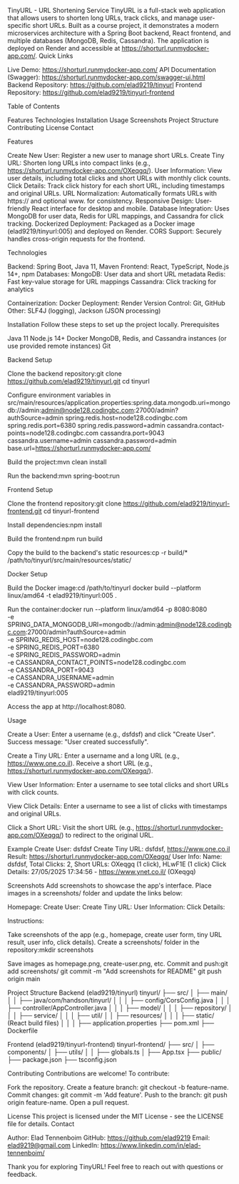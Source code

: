 TinyURL - URL Shortening Service
TinyURL is a full-stack web application that allows users to shorten long URLs, track clicks, and manage user-specific short URLs. Built as a course project, it demonstrates a modern microservices architecture with a Spring Boot backend, React frontend, and multiple databases (MongoDB, Redis, Cassandra). The application is deployed on Render and accessible at https://shorturl.runmydocker-app.com/.
Quick Links

Live Demo: https://shorturl.runmydocker-app.com/
API Documentation (Swagger): https://shorturl.runmydocker-app.com/swagger-ui.html
Backend Repository: https://github.com/elad9219/tinyurl
Frontend Repository: https://github.com/elad9219/tinyurl-frontend

Table of Contents

Features
Technologies
Installation
Usage
Screenshots
Project Structure
Contributing
License
Contact

Features

Create New User: Register a new user to manage short URLs.
Create Tiny URL: Shorten long URLs into compact links (e.g., https://shorturl.runmydocker-app.com/OXeqgq/).
User Information: View user details, including total clicks and short URLs with monthly click counts.
Click Details: Track click history for each short URL, including timestamps and original URLs.
URL Normalization: Automatically formats URLs with https:// and optional www. for consistency.
Responsive Design: User-friendly React interface for desktop and mobile.
Database Integration: Uses MongoDB for user data, Redis for URL mappings, and Cassandra for click tracking.
Dockerized Deployment: Packaged as a Docker image (elad9219/tinyurl:005) and deployed on Render.
CORS Support: Securely handles cross-origin requests for the frontend.

Technologies

Backend: Spring Boot, Java 11, Maven
Frontend: React, TypeScript, Node.js 14+, npm
Databases:
MongoDB: User data and short URL metadata
Redis: Fast key-value storage for URL mappings
Cassandra: Click tracking for analytics


Containerization: Docker
Deployment: Render
Version Control: Git, GitHub
Other: SLF4J (logging), Jackson (JSON processing)

Installation
Follow these steps to set up the project locally.
Prerequisites

Java 11
Node.js 14+
Docker
MongoDB, Redis, and Cassandra instances (or use provided remote instances)
Git

Backend Setup

Clone the backend repository:git clone https://github.com/elad9219/tinyurl.git
cd tinyurl


Configure environment variables in src/main/resources/application.properties:spring.data.mongodb.uri=mongodb://admin:admin@node128.codingbc.com:27000/admin?authSource=admin
spring.redis.host=node128.codingbc.com
spring.redis.port=6380
spring.redis.password=admin
cassandra.contact-points=node128.codingbc.com
cassandra.port=9043
cassandra.username=admin
cassandra.password=admin
base.url=https://shorturl.runmydocker-app.com/


Build the project:mvn clean install


Run the backend:mvn spring-boot:run



Frontend Setup

Clone the frontend repository:git clone https://github.com/elad9219/tinyurl-frontend.git
cd tinyurl-frontend


Install dependencies:npm install


Build the frontend:npm run build


Copy the build to the backend's static resources:cp -r build/* /path/to/tinyurl/src/main/resources/static/



Docker Setup

Build the Docker image:cd /path/to/tinyurl
docker build --platform linux/amd64 -t elad9219/tinyurl:005 .


Run the container:docker run --platform linux/amd64 -p 8080:8080 \
  -e SPRING_DATA_MONGODB_URI=mongodb://admin:admin@node128.codingbc.com:27000/admin?authSource=admin \
  -e SPRING_REDIS_HOST=node128.codingbc.com \
  -e SPRING_REDIS_PORT=6380 \
  -e SPRING_REDIS_PASSWORD=admin \
  -e CASSANDRA_CONTACT_POINTS=node128.codingbc.com \
  -e CASSANDRA_PORT=9043 \
  -e CASSANDRA_USERNAME=admin \
  -e CASSANDRA_PASSWORD=admin \
  elad9219/tinyurl:005


Access the app at http://localhost:8080.

Usage

Create a User:
Enter a username (e.g., dsfdsf) and click "Create User".
Success message: "User created successfully".


Create a Tiny URL:
Enter a username and a long URL (e.g., https://www.one.co.il).
Receive a short URL (e.g., https://shorturl.runmydocker-app.com/OXeqgq/).


View User Information:
Enter a username to see total clicks and short URLs with click counts.


View Click Details:
Enter a username to see a list of clicks with timestamps and original URLs.


Click a Short URL:
Visit the short URL (e.g., https://shorturl.runmydocker-app.com/OXeqgq/) to redirect to the original URL.



Example
Create User: dsfdsf
Create Tiny URL: dsfdsf, https://www.one.co.il
Result: https://shorturl.runmydocker-app.com/OXeqgq/
User Info: Name: dsfdsf, Total Clicks: 2, Short URLs: OXeqgq (1 click), HLwF1E (1 click)
Click Details: 27/05/2025 17:34:56 - https://www.ynet.co.il/ (OXeqgq)

Screenshots
Add screenshots to showcase the app's interface. Place images in a screenshots/ folder and update the links below:

Homepage: 
Create User: 
Create Tiny URL: 
User Information: 
Click Details: 

Instructions:

Take screenshots of the app (e.g., homepage, create user form, tiny URL result, user info, click details).
Create a screenshots/ folder in the repository:mkdir screenshots


Save images as homepage.png, create-user.png, etc.
Commit and push:git add screenshots/
git commit -m "Add screenshots for README"
git push origin main



Project Structure
Backend (elad9219/tinyurl)
tinyurl/
├── src/
│   ├── main/
│   │   ├── java/com/handson/tinyurl/
│   │   │   ├── config/CorsConfig.java
│   │   │   ├── controller/AppController.java
│   │   │   ├── model/
│   │   │   ├── repository/
│   │   │   ├── service/
│   │   │   ├── util/
│   │   ├── resources/
│   │   │   ├── static/ (React build files)
│   │   │   ├── application.properties
├── pom.xml
├── Dockerfile

Frontend (elad9219/tinyurl-frontend)
tinyurl-frontend/
├── src/
│   ├── components/
│   ├── utils/
│   │   ├── globals.ts
│   ├── App.tsx
├── public/
├── package.json
├── tsconfig.json

Contributing
Contributions are welcome! To contribute:

Fork the repository.
Create a feature branch: git checkout -b feature-name.
Commit changes: git commit -m 'Add feature'.
Push to the branch: git push origin feature-name.
Open a pull request.

License
This project is licensed under the MIT License - see the LICENSE file for details.
Contact

Author: Elad Tennenboim
GitHub: https://github.com/elad9219
Email: elad9219@gmail.com
LinkedIn: https://www.linkedin.com/in/elad-tennenboim/


Thank you for exploring TinyURL! Feel free to reach out with questions or feedback.

